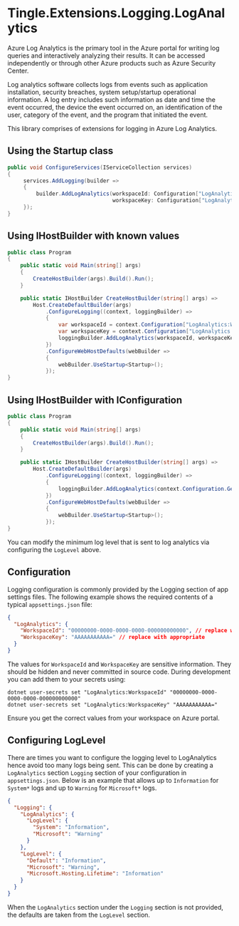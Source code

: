 # Tingle.Extensions.Logging.LogAnalytics

Azure Log Analytics is the primary tool in the Azure portal for writing log queries and interactively analyzing their results. It can be accessed independently or through other Azure products such as Azure Security Center.

Log analytics software collects logs from events such as application installation, security breaches, system setup/startup operational information. A log entry includes such information as date and time the event occurred, the device the event occurred on, an identification of the user, category of the event, and the program that initiated the event.

This library comprises of extensions for logging in Azure Log Analytics.

## Using the Startup class

```cs
public void ConfigureServices(IServiceCollection services)
{
     services.AddLogging(builder =>
     {
         builder.AddLogAnalytics(workspaceId: Configuration["LogAnalytics:WorkspaceId"],
                                 workspaceKey: Configuration["LogAnalytics:WorkspaceKey"]);
     });
}
```

## Using IHostBuilder with known values

```cs
public class Program
{
    public static void Main(string[] args)
    {
        CreateHostBuilder(args).Build().Run();
    }

    public static IHostBuilder CreateHostBuilder(string[] args) =>
        Host.CreateDefaultBuilder(args)
            .ConfigureLogging((context, loggingBuilder) =>
            {
                var workspaceId = context.Configuration["LogAnalytics:WorkspaceId"];
                var workspaceKey = context.Configuration["LogAnalytics:WorkspaceKey"];
                loggingBuilder.AddLogAnalytics(workspaceId, workspaceKey);
            })
            .ConfigureWebHostDefaults(webBuilder =>
            {
                webBuilder.UseStartup<Startup>();
            });
}
```

## Using IHostBuilder with IConfiguration

```cs
public class Program
{
    public static void Main(string[] args)
    {
        CreateHostBuilder(args).Build().Run();
    }

    public static IHostBuilder CreateHostBuilder(string[] args) =>
        Host.CreateDefaultBuilder(args)
            .ConfigureLogging((context, loggingBuilder) =>
            {
                loggingBuilder.AddLogAnalytics(context.Configuration.GetSection("LogAnalytics"));
            })
            .ConfigureWebHostDefaults(webBuilder =>
            {
                webBuilder.UseStartup<Startup>();
            });
}
```

You can modify the minimum log level that is sent to log analytics via configuring the `LogLevel` above.

## Configuration

Logging configuration is commonly provided by the Logging section of app settings files.
The following example shows the required contents of a typical `appsettings.json` file:

```json
{
  "LogAnalytics": {
    "WorkspaceId": "00000000-0000-0000-0000-000000000000", // replace with appropriate
    "WorkspaceKey": "AAAAAAAAAAA=" // replace with appropriate
  }
}
```

The values for `WorkspaceId` and `WorkspaceKey` are sensitive information.
They should be hidden and never committed in source code.
During development you can add them to your secrets using:

```console
dotnet user-secrets set "LogAnalytics:WorkspaceId" "00000000-0000-0000-0000-000000000000"
dotnet user-secrets set "LogAnalytics:WorkspaceKey" "AAAAAAAAAAA="
```

Ensure you get the correct values from your workspace on Azure portal.

## Configuring LogLevel

There are times you want to configure the logging level to LogAnalytics hence avoid too many logs being sent.
This can be done by creating a `LogAnalytics` section `Logging` section of your configuration in `appsettings.json`.
Below is an example that allows up to `Information` for `System*` logs and up to `Warning` for `Microsoft*` logs.

```json
{
  "Logging": {
    "LogAnalytics": {
      "LogLevel": {
        "System": "Information",
        "Microsoft": "Warning"
      }
    },
    "LogLevel": {
      "Default": "Information",
      "Microsoft": "Warning",
      "Microsoft.Hosting.Lifetime": "Information"
    }
  }
}
```

When the `LogAnalytics` section under the `Logging` section is not provided, the defaults are taken from the `LogLevel` section.
